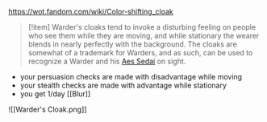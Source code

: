 https://wot.fandom.com/wiki/Color-shifting_cloak

> [!item]
> Warder's cloaks tend to invoke a disturbing feeling on people who see them while they are moving, and while stationary the wearer blends in nearly perfectly with the background. The cloaks are somewhat of a trademark for Warders, and as such, can be used to recognize a Warder and his [Aes Sedai](https://wot.fandom.com/wiki/Aes_Sedai "Aes Sedai") on sight.

- your persuasion checks are made with disadvantage while moving
- your stealth checks are made with advantage while stationary
- you get 1/day [[Blur]]

![[Warder's Cloak.png]]